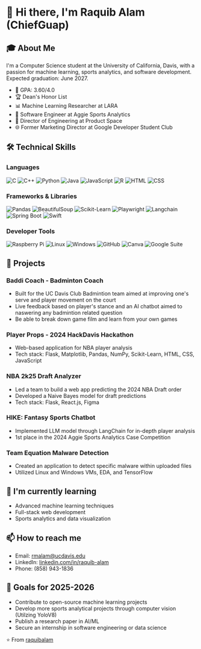 # 👋 Hi there, I'm Raquib Alam (ChiefGuap)

## 🎓 About Me
I'm a Computer Science student at the University of California, Davis, with a passion for machine learning, sports analytics, and software development. Expected graduation: June 2027.

- 🏫 GPA: 3.60/4.0
- 🏆 Dean's Honor List
- 📊 Machine Learning Researcher at LARA
- 🏀 Software Engineer at Aggie Sports Analytics
- 🚀 Director of Engineering at Product Space
- 🌐 Former Marketing Director at Google Developer Student Club

## 🛠 Technical Skills

### Languages
![C](https://img.shields.io/badge/-C-00599C?style=flat-square&logo=c&logoColor=white)
![C++](https://img.shields.io/badge/-C++-00599C?style=flat-square&logo=c%2B%2B&logoColor=white)
![Python](https://img.shields.io/badge/-Python-3776AB?style=flat-square&logo=python&logoColor=white)
![Java](https://img.shields.io/badge/-Java-007396?style=flat-square&logo=java&logoColor=white)
![JavaScript](https://img.shields.io/badge/-JavaScript-F7DF1E?style=flat-square&logo=javascript&logoColor=black)
![R](https://img.shields.io/badge/-R-276DC3?style=flat-square&logo=r&logoColor=white)
![HTML](https://img.shields.io/badge/-HTML5-E34F26?style=flat-square&logo=html5&logoColor=white)
![CSS](https://img.shields.io/badge/-CSS3-1572B6?style=flat-square&logo=css3&logoColor=white)

### Frameworks & Libraries
![Pandas](https://img.shields.io/badge/-Pandas-150458?style=flat-square&logo=pandas&logoColor=white)
![BeautifulSoup](https://img.shields.io/badge/-BeautifulSoup-3776AB?style=flat-square&logo=python&logoColor=white)
![Scikit-Learn](https://img.shields.io/badge/-Scikit--Learn-F7931E?style=flat-square&logo=scikit-learn&logoColor=white)
![Playwright](https://img.shields.io/badge/-Playwright-45ba4b?style=flat-square&logo=playwright&logoColor=white)
![Langchain](https://img.shields.io/badge/-Langchain-000000?style=flat-square)
![Spring Boot](https://img.shields.io/badge/-Spring%20Boot-6DB33F?style=flat-square&logo=spring-boot&logoColor=white)
![Swift](https://img.shields.io/badge/-Swift-FA7343?style=flat-square&logo=swift&logoColor=white)

### Developer Tools
![Raspberry Pi](https://img.shields.io/badge/-Raspberry%20Pi-C51A4A?style=flat-square&logo=raspberry-pi&logoColor=white)
![Linux](https://img.shields.io/badge/-Linux-FCC624?style=flat-square&logo=linux&logoColor=black)
![Windows](https://img.shields.io/badge/-Windows-0078D6?style=flat-square&logo=windows&logoColor=white)
![GitHub](https://img.shields.io/badge/-GitHub-181717?style=flat-square&logo=github&logoColor=white)
![Canva](https://img.shields.io/badge/-Canva-00C4CC?style=flat-square&logo=canva&logoColor=white)
![Google Suite](https://img.shields.io/badge/-Google%20Suite-4285F4?style=flat-square&logo=google&logoColor=white)

## 🚀 Projects

### Baddi Coach - Badminton Coach
- Built for the UC Davis Club Badmintion team aimed at improving one's serve and player movement on the court
- Live feedback based on player's stance and an AI chatbot aimed to naswering any badmintion related question
- Be able to break down game film and learn from your own games 

### Player Props - 2024 HackDavis Hackathon
- Web-based application for NBA player analysis
- Tech stack: Flask, Matplotlib, Pandas, NumPy, Scikit-Learn, HTML, CSS, JavaScript

### NBA 2k25 Draft Analyzer
- Led a team to build a web app predicting the 2024 NBA Draft order
- Developed a Naive Bayes model for draft predictions
- Tech stack: Flask, React.js, Figma

### HIKE: Fantasy Sports Chatbot
- Implemented LLM model through LangChain for in-depth player analysis
- 1st place in the 2024 Aggie Sports Analytics Case Competition

### Team Equation Malware Detection
- Created an application to detect specific malware within uploaded files
- Utilized Linux and Windows VMs, EDA, and TensorFlow

## 🌱 I'm currently learning
- Advanced machine learning techniques
- Full-stack web development
- Sports analytics and data visualization

## 📫 How to reach me
- Email: rmalam@ucdavis.edu
- LinkedIn: [linkedin.com/in/raquib-alam](https://linkedin.com/in/raquib-alam)
- Phone: (858) 943-1836


## 🎯 Goals for 2025-2026
- Contribute to open-source machine learning projects
- Develop more sports analytical projects through computer vision (Utilzing YoloV8)
- Publish a research paper in AI/ML
- Secure an internship in software engineering or data science

⭐️ From [raquibalam]()

